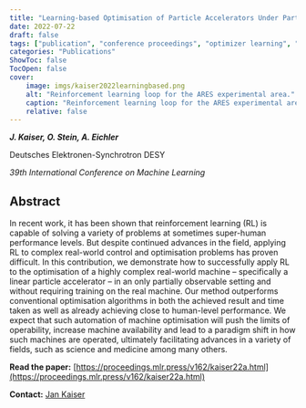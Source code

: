 ```yaml
---
title: "Learning-based Optimisation of Particle Accelerators Under Partial Observability Without Real-World Training"
date: 2022-07-22
draft: false
tags: ["publication", "conference proceedings", "optimizer learning", "desy", "ares"]
categories: "Publications"
ShowToc: false
TocOpen: false
cover:
    image: imgs/kaiser2022learningbased.png
    alt: "Reinforcement learning loop for the ARES experimental area."
    caption: "Reinforcement learning loop for the ARES experimental area."
    relative: false
---
```


_**J. Kaiser, O. Stein, A. Eichler**_

Deutsches Elektronen-Synchrotron DESY

_39th International Conference on Machine Learning_

## Abstract

In recent work, it has been shown that reinforcement learning (RL) is capable of solving a variety of problems at sometimes super-human performance levels. But despite continued advances in the field, applying RL to complex real-world control and optimisation problems has proven difficult. In this contribution, we demonstrate how to successfully apply RL to the optimisation of a highly complex real-world machine – specifically a linear particle accelerator – in an only partially observable setting and without requiring training on the real machine. Our method outperforms conventional optimisation algorithms in both the achieved result and time taken as well as already achieving close to human-level performance. We expect that such automation of machine optimisation will push the limits of operability, increase machine availability and lead to a paradigm shift in how such machines are operated, ultimately facilitating advances in a variety of fields, such as science and medicine among many others.

**Read the paper:** [https://proceedings.mlr.press/v162/kaiser22a.html](https://proceedings.mlr.press/v162/kaiser22a.html)

**Contact:** [Jan Kaiser](mailto:jan.kaiser@desy.de)
